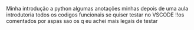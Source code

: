 Minha introdução a python
algumas anotações minhas depois de uma aula introdutoria
todos os codigos funcionais se quiser testar no VSCODE 
!!os comentados por aspas sao os q eu achei mais legais de testar